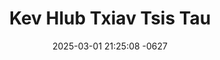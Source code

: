 ---
layout: movie-video-data
date: 2025-03-01 21:25:08 -0627
categories: movie

# Site Attributes
title: "Kev Hlub Txiav Tsis Tau"
permalink: "/movie/Kev_Hlub_Txiav_Tsis_Tau"

# Movie Attributes
synopsis: ""
producer: "S.T. Universal Video"
director: ""
writer: ""
video_link: ""
genre: "Romance"
year: "1995"
release_type: "VHS"
storage: "Private"
thumbnail: "/assets/images/movie_thumbnails/Kev Hlub Txiav Tsis Tau.jpeg"
publishing_company: "S.T. Universal Video"

# Sequels + Parts
base_movie: "Khib Ciaj Khib Tuag Part 1"
total_parts: 2
sequel: ""

# Movie Cast
cast:
#VALUE!
---